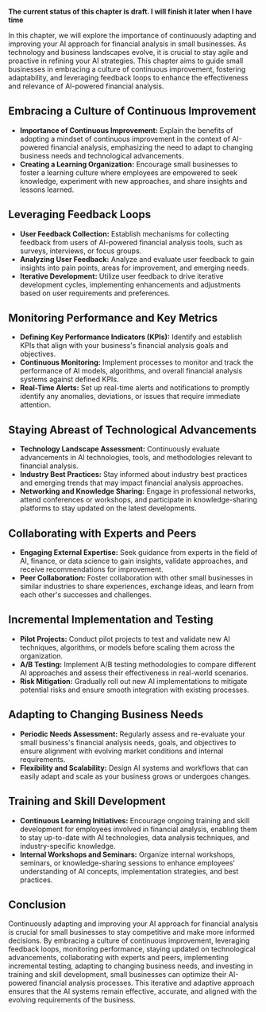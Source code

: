 **The current status of this chapter is draft. I will finish it later when I have time**

In this chapter, we will explore the importance of continuously adapting and improving your AI approach for financial analysis in small businesses. As technology and business landscapes evolve, it is crucial to stay agile and proactive in refining your AI strategies. This chapter aims to guide small businesses in embracing a culture of continuous improvement, fostering adaptability, and leveraging feedback loops to enhance the effectiveness and relevance of AI-powered financial analysis.

Embracing a Culture of Continuous Improvement
---------------------------------------------

* **Importance of Continuous Improvement:** Explain the benefits of adopting a mindset of continuous improvement in the context of AI-powered financial analysis, emphasizing the need to adapt to changing business needs and technological advancements.
* **Creating a Learning Organization:** Encourage small businesses to foster a learning culture where employees are empowered to seek knowledge, experiment with new approaches, and share insights and lessons learned.

Leveraging Feedback Loops
-------------------------

* **User Feedback Collection:** Establish mechanisms for collecting feedback from users of AI-powered financial analysis tools, such as surveys, interviews, or focus groups.
* **Analyzing User Feedback:** Analyze and evaluate user feedback to gain insights into pain points, areas for improvement, and emerging needs.
* **Iterative Development:** Utilize user feedback to drive iterative development cycles, implementing enhancements and adjustments based on user requirements and preferences.

Monitoring Performance and Key Metrics
--------------------------------------

* **Defining Key Performance Indicators (KPIs):** Identify and establish KPIs that align with your business's financial analysis goals and objectives.
* **Continuous Monitoring:** Implement processes to monitor and track the performance of AI models, algorithms, and overall financial analysis systems against defined KPIs.
* **Real-Time Alerts:** Set up real-time alerts and notifications to promptly identify any anomalies, deviations, or issues that require immediate attention.

Staying Abreast of Technological Advancements
---------------------------------------------

* **Technology Landscape Assessment:** Continuously evaluate advancements in AI technologies, tools, and methodologies relevant to financial analysis.
* **Industry Best Practices:** Stay informed about industry best practices and emerging trends that may impact financial analysis approaches.
* **Networking and Knowledge Sharing:** Engage in professional networks, attend conferences or workshops, and participate in knowledge-sharing platforms to stay updated on the latest developments.

Collaborating with Experts and Peers
------------------------------------

* **Engaging External Expertise:** Seek guidance from experts in the field of AI, finance, or data science to gain insights, validate approaches, and receive recommendations for improvement.
* **Peer Collaboration:** Foster collaboration with other small businesses in similar industries to share experiences, exchange ideas, and learn from each other's successes and challenges.

Incremental Implementation and Testing
--------------------------------------

* **Pilot Projects:** Conduct pilot projects to test and validate new AI techniques, algorithms, or models before scaling them across the organization.
* **A/B Testing:** Implement A/B testing methodologies to compare different AI approaches and assess their effectiveness in real-world scenarios.
* **Risk Mitigation:** Gradually roll out new AI implementations to mitigate potential risks and ensure smooth integration with existing processes.

Adapting to Changing Business Needs
-----------------------------------

* **Periodic Needs Assessment:** Regularly assess and re-evaluate your small business's financial analysis needs, goals, and objectives to ensure alignment with evolving market conditions and internal requirements.
* **Flexibility and Scalability:** Design AI systems and workflows that can easily adapt and scale as your business grows or undergoes changes.

Training and Skill Development
------------------------------

* **Continuous Learning Initiatives:** Encourage ongoing training and skill development for employees involved in financial analysis, enabling them to stay up-to-date with AI technologies, data analysis techniques, and industry-specific knowledge.
* **Internal Workshops and Seminars:** Organize internal workshops, seminars, or knowledge-sharing sessions to enhance employees' understanding of AI concepts, implementation strategies, and best practices.

Conclusion
----------

Continuously adapting and improving your AI approach for financial analysis is crucial for small businesses to stay competitive and make more informed decisions. By embracing a culture of continuous improvement, leveraging feedback loops, monitoring performance, staying updated on technological advancements, collaborating with experts and peers, implementing incremental testing, adapting to changing business needs, and investing in training and skill development, small businesses can optimize their AI-powered financial analysis processes. This iterative and adaptive approach ensures that the AI systems remain effective, accurate, and aligned with the evolving requirements of the business.
